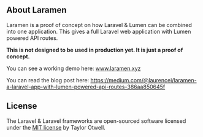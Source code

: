 ## About Laramen

Laramen is a proof of concept on how Laravel & Lumen can be combined into one application. This gives a full Laravel web application with Lumen powered API routes.

<strong>This is not designed to be used in production yet. It is just a proof of concept.</strong>

You can see a working demo here: <a href="https://laramen.xyz">www.laramen.xyz</a>

You can read the blog post here: <a href="https://medium.com/@laurencei/laramen-a-laravel-app-with-lumen-powered-api-routes-386aa850645f">https://medium.com/@laurencei/laramen-a-laravel-app-with-lumen-powered-api-routes-386aa850645f</a>



## License

The Laravel & Laravel frameworks are open-sourced software licensed under the [MIT license](http://opensource.org/licenses/MIT) by Taylor Otwell.
